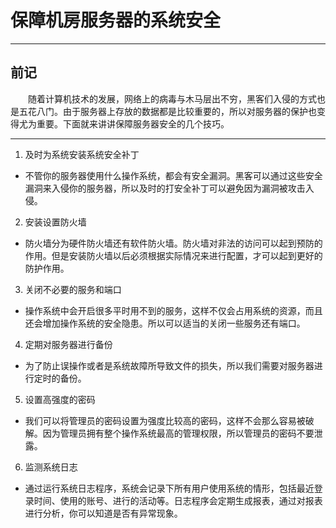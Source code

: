 # 保障机房服务器的系统安全

---

## 前记

&#8195;&#8195;随着计算机技术的发展，网络上的病毒与木马层出不穷，黑客们入侵的方式也是五花八门。由于服务器上存放的数据都是比较重要的，所以对服务器的保护也变得尤为重要。下面就来讲讲保障服务器安全的几个技巧。

---

1. 及时为系统安装系统安全补丁

-  不管你的服务器使用什么操作系统，都会有安全漏洞。黑客可以通过这些安全漏洞来入侵你的服务器，所以及时的打安全补丁可以避免因为漏洞被攻击入侵。

2. 安装设置防火墙

- 防火墙分为硬件防火墙还有软件防火墙。防火墙对非法的访问可以起到预防的作用。但是安装防火墙以后必须根据实际情况来进行配置，才可以起到更好的防护作用。

3. 关闭不必要的服务和端口

- 操作系统中会开启很多平时用不到的服务，这样不仅会占用系统的资源，而且还会增加操作系统的安全隐患。所以可以适当的关闭一些服务还有端口。

4. 定期对服务器进行备份

- 为了防止误操作或者是系统故障所导致文件的损失，所以我们需要对服务器进行定时的备份。

5. 设置高强度的密码

- 我们可以将管理员的密码设置为强度比较高的密码，这样不会那么容易被破解。因为管理员拥有整个操作系统最高的管理权限，所以管理员的密码不要泄露。

6. 监测系统日志

- 通过运行系统日志程序，系统会记录下所有用户使用系统的情形，包括最近登录时间、使用的账号、进行的活动等。日志程序会定期生成报表，通过对报表进行分析，你可以知道是否有异常现象。